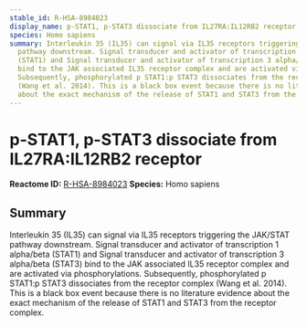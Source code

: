 ```yaml
---
stable_id: R-HSA-8984023
display_name: p-STAT1, p-STAT3 dissociate from IL27RA:IL12RB2 receptor
species: Homo sapiens
summary: Interleukin 35 (IL35) can signal via IL35 receptors triggering the JAK/STAT
  pathway downstream. Signal transducer and activator of transcription 1 alpha/beta
  (STAT1) and Signal transducer and activator of transcription 3 alpha/beta (STAT3)
  bind to the JAK associated IL35 receptor complex and are activated via phosphorylations.
  Subsequently, phosphorylated p STAT1:p STAT3 dissociates from the receptor complex
  (Wang et al. 2014). This is a black box event because there is no literature evidence
  about the exact mechanism of the release of STAT1 and STAT3 from the receptor complex.
---
```


# p-STAT1, p-STAT3 dissociate from IL27RA:IL12RB2 receptor
**Reactome ID:** [R-HSA-8984023](https://reactome.org/content/detail/R-HSA-8984023)
**Species:** Homo sapiens

## Summary

Interleukin 35 (IL35) can signal via IL35 receptors triggering the JAK/STAT pathway downstream. Signal transducer and activator of transcription 1 alpha/beta (STAT1) and Signal transducer and activator of transcription 3 alpha/beta (STAT3) bind to the JAK associated IL35 receptor complex and are activated via phosphorylations. Subsequently, phosphorylated p STAT1:p STAT3 dissociates from the receptor complex (Wang et al. 2014). This is a black box event because there is no literature evidence about the exact mechanism of the release of STAT1 and STAT3 from the receptor complex.
